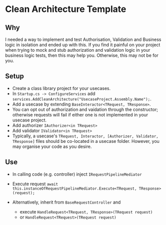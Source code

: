 # Clean Architecture Template

## Why
I needed a way to implement and test Authorisation, Validation and Business logic in isolation and ended up with this.
If you find it painful on your project when trying to mock and stub authorization and validation logic in your business logic tests, then this may help you. Otherwise, this may not be for you.

## Setup

- Create a class library project for your usecases.
- In `Startup.cs -> ConfigureServices` add `services.AddCleanArchitecture("UsecaseProject.Assembly.Name");`.
- Add a usecase by extending `BaseInteractor<TRequest, TResponse>`.
- You can opt out of authorization and vaidation through the constructor; otherwise requests will fail if either one is not implemented in your usecase project.
- Add authorizer `IAuthorizer<in TRequest>`
- Add validator `IValidator<in TRequest>`
- Typically, a usecase's `TRequest, Interactor, [Authorizer, Validator, TResponse]` files should be co-located in a usecase folder. However, you may organise your code as you desire.

## Use
- In calling code (e.g. controller) inject `IRequestPipelineMediator` 
- Execute request `await this.instanceOfRequestPipelineMediator.Execute<TRequest, TResponse>(request);`

- Alternatively, inherit from `BaseRequestController` and 
    - execute `HandleRequest<TRequest, TResponse>(TRequest request)` 
    - or `HandleRequest<TRequest>(TRequest request)`


